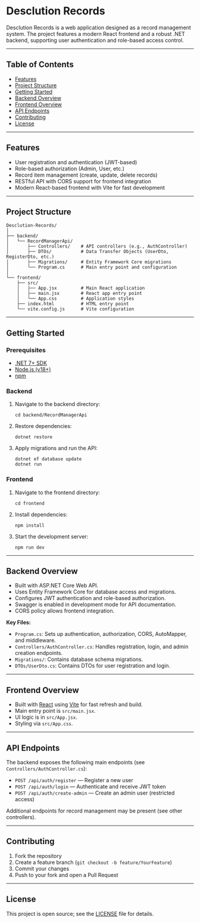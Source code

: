 # Desclution Records

Desclution Records is a web application designed as a record management system. The project features a modern React frontend and a robust .NET backend, supporting user authentication and role-based access control.

---

## Table of Contents
- [Features](#features)
- [Project Structure](#project-structure)
- [Getting Started](#getting-started)
- [Backend Overview](#backend-overview)
- [Frontend Overview](#frontend-overview)
- [API Endpoints](#api-endpoints)
- [Contributing](#contributing)
- [License](#license)

---

## Features

- User registration and authentication (JWT-based)
- Role-based authorization (Admin, User, etc.)
- Record item management (create, update, delete records)
- RESTful API with CORS support for frontend integration
- Modern React-based frontend with Vite for fast development

---

## Project Structure

```
Desclution-Records/
│
├── backend/
│   └── RecordManagerApi/
│       ├── Controllers/    # API controllers (e.g., AuthController)
│       ├── DTOs/           # Data Transfer Objects (UserDto, RegisterDto, etc.)
│       ├── Migrations/     # Entity Framework Core migrations
│       └── Program.cs      # Main entry point and configuration
│
└── frontend/
    ├── src/
    │   ├── App.jsx         # Main React application
    │   ├── main.jsx        # React app entry point
    │   └── App.css         # Application styles
    ├── index.html          # HTML entry point
    └── vite.config.js      # Vite configuration
```

---

## Getting Started

### Prerequisites

- [.NET 7+ SDK](https://dotnet.microsoft.com/download)
- [Node.js (v18+)](https://nodejs.org/)
- [npm](https://www.npmjs.com/)

### Backend

1. Navigate to the backend directory:
   ```
   cd backend/RecordManagerApi
   ```
2. Restore dependencies:
   ```
   dotnet restore
   ```
3. Apply migrations and run the API:
   ```
   dotnet ef database update
   dotnet run
   ```

### Frontend

1. Navigate to the frontend directory:
   ```
   cd frontend
   ```
2. Install dependencies:
   ```
   npm install
   ```
3. Start the development server:
   ```
   npm run dev
   ```

---

## Backend Overview

- Built with ASP.NET Core Web API.
- Uses Entity Framework Core for database access and migrations.
- Configures JWT authentication and role-based authorization.
- Swagger is enabled in development mode for API documentation.
- CORS policy allows frontend integration.

**Key Files:**
- `Program.cs`: Sets up authentication, authorization, CORS, AutoMapper, and middleware.
- `Controllers/AuthController.cs`: Handles registration, login, and admin creation endpoints.
- `Migrations/`: Contains database schema migrations.
- `DTOs/UserDto.cs`: Contains DTOs for user registration and login.

---

## Frontend Overview

- Built with [React](https://react.dev/) using [Vite](https://vite.dev/) for fast refresh and build.
- Main entry point is `src/main.jsx`.
- UI logic is in `src/App.jsx`.
- Styling via `src/App.css`.

---

## API Endpoints

The backend exposes the following main endpoints (see `Controllers/AuthController.cs`):

- `POST /api/auth/register` — Register a new user
- `POST /api/auth/login` — Authenticate and receive JWT token
- `POST /api/auth/create-admin` — Create an admin user (restricted access)

Additional endpoints for record management may be present (see other controllers).

---

## Contributing

1. Fork the repository
2. Create a feature branch (`git checkout -b feature/YourFeature`)
3. Commit your changes
4. Push to your fork and open a Pull Request

---

## License

This project is open source; see the [LICENSE](LICENSE) file for details.
